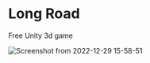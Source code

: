 # Long Road

Free Unity 3d game

![Screenshot from 2022-12-29 15-58-51](https://user-images.githubusercontent.com/13240952/209964456-b91ae8f5-aa05-4572-8659-0ca01f77f7c7.png)
